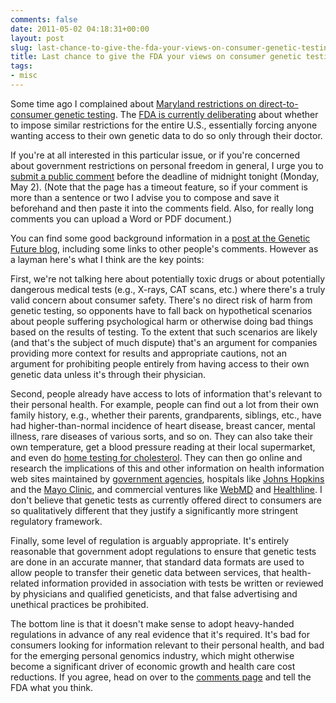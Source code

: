 ```yaml
---
comments: false
date: 2011-05-02 04:18:31+00:00
layout: post
slug: last-chance-to-give-the-fda-your-views-on-consumer-genetic-testing-services
title: Last chance to give the FDA your views on consumer genetic testing services
tags:
- misc
---
```


Some time ago I complained about [Maryland restrictions on direct-to-consumer genetic testing](http://blog.hecker.org/2011/03/12/maryland-says-no-dtc-genetic-testing-for-you/). The [FDA is currently deliberating](http://www.regulations.gov/#!documentDetail;D=FDA-2011-N-0066-0001) about whether to impose similar restrictions for the entire U.S., essentially forcing anyone wanting access to their own genetic data to do so only through their doctor.

If you're at all interested in this particular issue, or if you're concerned about government restrictions on personal freedom in general, I urge you to [submit a public comment](http://www.regulations.gov/#!submitComment;D=FDA-2011-N-0066-0017) before the deadline of midnight tonight (Monday, May 2). (Note that the page has a timeout feature, so if your comment is more than a sentence or two I advise you to compose and save it beforehand and then paste it into the comments field. Also, for really long comments you can upload a Word or PDF document.)

You can find some good background information in a [post at the Genetic Future blog](http://www.wired.com/wiredscience/2011/04/last-chance-let-the-fda-know-why-you-want-direct-access-to-your-own-genome/), including some links to other people's comments. However as a layman here's what I think are the key points:

First, we're not talking here about potentially toxic drugs or about potentially dangerous medical tests (e.g., X-rays, CAT scans, etc.) where there's a truly valid concern about consumer safety. There's no direct risk of harm from genetic testing, so opponents have to fall back on hypothetical scenarios about people suffering psychological harm or otherwise doing bad things based on the results of testing. To the extent that such scenarios are likely (and that's the subject of much dispute) that's an argument for companies providing more context for results and appropriate cautions, not an argument for prohibiting people entirely from having access to their own genetic data unless it's through their physician.

Second, people already have access to lots of information that's relevant to their personal health. For example, people can find out a lot from their own family history, e.g., whether their parents, grandparents, siblings, etc., have had higher-than-normal incidence of heart disease, breast cancer, mental illness, rare diseases of various sorts, and so on. They can also take their own temperature, get a blood pressure reading at their local supermarket, and even do [home testing for cholesterol](http://www.amazon.com/s/?ie=UTF8&keywords=home+cholesterol+test+kit). They can then go online and research the implications of this and other information on health information web sites maintained by [government agencies](http://www.nlm.nih.gov/medlineplus/), hospitals like [Johns Hopkins](http://www.johnshopkinshealthalerts.com/) and the [Mayo Clinic](http://www.mayoclinic.com/health-information/), and commercial ventures like [WebMD](http://www.webmd.com/) and [Healthline](http://www.healthline.com/). I don't believe that genetic tests as currently offered direct to consumers are so qualitatively different that they justify a significantly more stringent regulatory framework.

Finally, some level of regulation is arguably appropriate. It's entirely reasonable that government adopt regulations to ensure that genetic tests are done in an accurate manner, that standard data formats are used to allow people to transfer their genetic data between services, that health-related information provided in association with tests be written or reviewed by physicians and qualified geneticists, and that false advertising and unethical practices be prohibited.

The bottom line is that it doesn't make sense to adopt heavy-handed regulations in advance of any real evidence that it's required. It's bad for consumers looking for information relevant to their personal health, and bad for the emerging personal genomics industry, which might otherwise become a significant driver of economic growth and health care cost reductions. If you agree, head on over to the [comments page](http://www.regulations.gov/#!submitComment;D=FDA-2011-N-0066-0017) and tell the FDA what you think.
